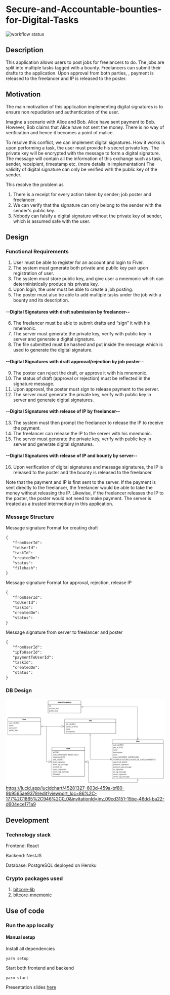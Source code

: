 # Secure-and-Accountable-bounties-for-Digital-Tasks

![workflow status](https://github.com/Failed-Quiz-1/Secure-and-Accountable-bounties-for-Digital-Tasks/actions/workflows/docker-image.yml/badge.svg)

## Description
This application allows users to post jobs for freelancers to do. The jobs are split into multiple tasks tagged with a bounty. Freelancers can submit their drafts to the application. Upon approval from both parties, , payment is released to the freelancer and IP is released to the poster. 

## Motivation

The main motivation of this application implementing digital signatures is to ensure non repudiation and authentication of the user. 

Imagine a scenario with Alice and Bob. Alice have sent payment to Bob. However, Bob claims that Alice have not sent the money. There is no way of verification and hence it becomes a point of malice. 

To resolve this conflict, we can implement digital signatures. How it works is upon performing a task, the user must provide his secret private key. The private key will be encrypted with the message to form a digital signature. The message will contain all the information of this exchange such as task, sender, receipient, timestamp etc. (more details in implementation) The validity of digital signature can only be verified with the public key of the sender. 

This resolve the problem as 

1. There is a receipt for every action taken by sender; job poster and freelancer.
2. We can verify that the signature can only belong to the sender with the sender's public key.
3. Nobody can falsify a digital signature without the private key of sender, which is assumed safe with the user.

## Design


### Functional Requirements
1. User must be able to register for an account and login to Fiver.
2. The system must generate both private and public key pair upon registration of user.
3. The system must store public key, and give user a mnemonic which can deterministically produce his private key.
4. Upon login, the user must be able to create a job posting.
5. The poster must also be able to add multiple tasks under the job with a bounty and its description.
#### --Digital Signatures with draft submission by freelancer--
6. The freelancer must be able to submit drafts and “sign” it with his mnemonic.
7. The server must generate the private key, verify with public key in server and generate a digital signature.
8. The file submitted must be hashed and put inside the message which is used to generate the digital signature.
#### --Digital Signatures with draft approval/rejection by job poster--
9. The poster can reject the draft, or approve it with his mnemonic.
10. The status of draft (approval or rejection) must be reflected in the signature message.
11. Upon approval, the poster must sign to release payment to the server.
12. The server must generate the private key, verify with public key in server and generate digital signatures.
#### --Digital Signatures with release of IP by freelancer--
13. The system must then prompt the freelancer to release the IP to receive the payment.
14. The freelancer can release the IP to the server with his mnemonic.
15. The server must generate the private key, verify with public key in server and generate digital signatures.
#### --Digital Signatures with release of IP and bounty by server--
16. Upon verification of digital signatures and message signatures, the IP is released to the poster and the bounty is released to the freelancer.

Note that the payment and IP is first sent to the server. If the payment is sent directly to the freelancer, the freelancer would be able to take the money without releasing the IP. Likewise, if the freelancer releases the IP to the poster, the poster would not need to make payment. The server is treated as a trusted intermediary in this application. 

### Message Structure

Message signature Format for creating draft
```
{
   "fromUserId":
   "toUserId":
   "taskId":
   "createdOn": 
   "status":
   "filehash":
}
```

Message signature Format for approval, rejection, release IP
```
{
   "fromUserId":
   "toUserId":
   "taskId":
   "createdOn": 
   "status":
}
```

Message signature from server to freelancer and poster
```
{
   "fromUserId":
   "ipToUserId":
   "paymentToUserId":
   "taskId":
   "createdOn": 
   "status":
}
```

### DB Design
![img](https://github.com/Failed-Quiz-1/Secure-and-Accountable-bounties-for-Digital-Tasks/blob/main/Secure%20Bounty%20-%20Page%201.png)
https://lucid.app/lucidchart/45281327-603d-459a-bf80-9b9565ae9379/edit?viewport_loc=86%2C-177%2C1865%2C946%2C0_0&invitationId=inv_09cd3151-15be-46dd-ba22-d604ece171a9



## Development

### Technology stack
Frontend: React

Backend: NestJS

Database: PostgreSQL deployed on Heroku

### Crypto packages used
1. [bitcore-lib](https://github.com/bitpay/bitcore-lib)
2. [bitcore-mnemonic](https://github.com/bitpay/bitcore-mnemonic)

## Use of code
### Run the app locally


#### Manual setup

Install all dependencies

```
yarn setup
```
Start both frontend and backend
```
yarn start
```

Presentation slides [here](https://docs.google.com/presentation/d/1lBnCtuH6CUzQHM4sri9eJHDVPuQDBiB1QQNZBDBVlh4/edit?usp=sharing)
